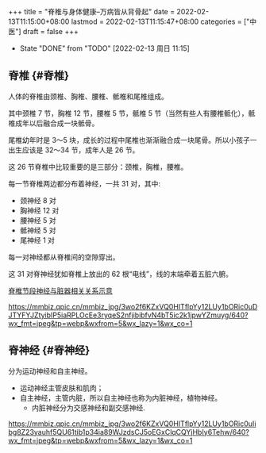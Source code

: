 +++
title = "脊椎与身体健康–万病皆从背骨起"
date = 2022-02-13T11:15:00+08:00
lastmod = 2022-02-13T11:15:47+08:00
categories = ["中医"]
draft = false
+++

-   State "DONE"       from "TODO"       <span class="timestamp-wrapper"><span class="timestamp">[2022-02-13 周日 11:15]</span></span>


## 脊椎 {#脊椎}

人体的脊椎由颈椎、胸椎、腰椎、骶椎和尾椎组成。

其中颈椎 7 节，胸椎 12 节，腰椎 5 节，骶椎 5 节（当然有些人有腰椎骶化），骶椎成年以后融合成一块骶骨。

尾椎幼年时是 3～5 块，成长的过程中尾椎也渐渐融合成一块尾骨。所以小孩子一出生应该是 32～34 节，成年人是 26 节。

这 26 节脊椎中比较重要的是三部分：颈椎，胸椎，腰椎。

每一节脊椎两边都分布着神经，一共 31 对，其中:

-   颈神经 8 对
-   胸神经 12 对
-   腰神经 5 对
-   骶神经 5 对
-   尾神经 1 对

每一对神经都从脊椎间的空隙穿出。

这 31 对脊神经犹如脊椎上放出的 62 根“电线”，线的末端牵着五脏六腑。

[脊椎节段神经与脏器相关关系示意](https://mmbiz.qpic.cn/mmbiz_jpg/3wo2f6KZxVQ0HITflpYy12LUy1bORic0uDJTYFYJZtyibIP5iaRPLOcEe3ryqeS2nfjibibfvN4bT5ic2k1jpwYZmuyg/640?wx_fmt=jpeg&tp=webp&wxfrom=5&wx_lazy=1&wx_co=1)

<https://mmbiz.qpic.cn/mmbiz_jpg/3wo2f6KZxVQ0HITflpYy12LUy1bORic0uDJTYFYJZtyibIP5iaRPLOcEe3ryqeS2nfjibibfvN4bT5ic2k1jpwYZmuyg/640?wx_fmt=jpeg&tp=webp&wxfrom=5&wx_lazy=1&wx_co=1>


## 脊神经 {#脊神经}

分为运动神经和自主神经。

-   运动神经主管皮肤和肌肉；
-   自主神经，主管内脏，所以自主神经也称为内脏神经，植物神经。
    -   内脏神经分为交感神经和副交感神经.

<https://mmbiz.qpic.cn/mmbiz_jpg/3wo2f6KZxVQ0HITflpYy12LUy1bORic0uIibg8Z23yauhf5QU61tib1p34ia89WJzdsCJ5oEGxClqCQYjHbIy6Tehw/640?wx_fmt=jpeg&tp=webp&wxfrom=5&wx_lazy=1&wx_co=1>